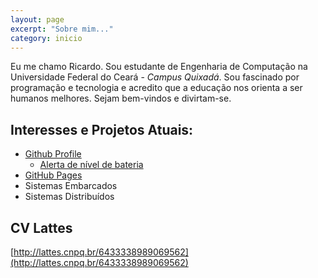 ```yaml
---
layout: page
excerpt: "Sobre mim..."
category: inicio
---
```


Eu me chamo Ricardo. Sou estudante de Engenharia de Computação na Universidade Federal do Ceará - _Campus Quixadá_. 
Sou fascinado por programação e tecnologia e acredito que a educação nos orienta a ser humanos melhores. 
Sejam bem-vindos e divirtam-se.

## Interesses e Projetos Atuais:

- [Github Profile](http://github.com/RicardoLopes1)
  - [Alerta de nível de bateria](https://github.com/RicardoLopes1/Battery_Monitoring) 
- [GitHub Pages](http://ricardolopes1.github.io)
- Sistemas Embarcados
- Sistemas Distribuídos

## CV Lattes
[http://lattes.cnpq.br/6433338989069562](http://lattes.cnpq.br/6433338989069562)